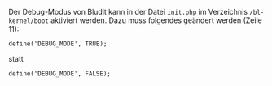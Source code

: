 Der Debug-Modus von Bludit kann in der Datei `init.php` im Verzeichnis `/bl-kernel/boot` aktiviert werden. Dazu muss folgendes geändert werden (Zeile 11):

`define('DEBUG_MODE', TRUE);`

statt

`define('DEBUG_MODE', FALSE);`
